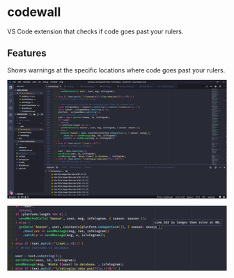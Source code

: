 # codewall

VS Code extension that checks if code goes past your rulers.

## Features

Shows warnings at the specific locations where code goes past your rulers.

![](images/window.png)

![](images/message.png)
